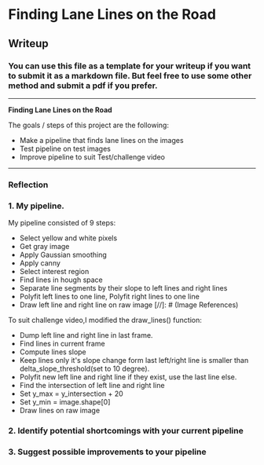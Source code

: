 # **Finding Lane Lines on the Road** 

## Writeup

### You can use this file as a template for your writeup if you want to submit it as a markdown file. But feel free to use some other method and submit a pdf if you prefer.

---

**Finding Lane Lines on the Road**

The goals / steps of this project are the following:
* Make a pipeline that finds lane lines on the images
* Test pipeline on test images
* Improve pipeline to suit Test/challenge video

---

### Reflection

### 1. My pipeline. 

My pipeline consisted of 9 steps: 
* Select yellow and white pixels
* Get gray image
* Apply Gaussian smoothing
* Apply canny
* Select interest region
* Find lines in hough space
* Separate line segments by their slope to left lines and right lines
* Polyfit left lines to one line, Polyfit right lines to one line
* Draw left line and right line on raw image
[//]: # (Image References)

[image1]: ./test_images_output/solidWhiteCurve_weighted.jpg "White Curve"
[image2]: ./test_images_output/solidWhiteRight_weighted.jpg "White right"
[image3]: ./test_images_output/solidYellowCurve2_weighted.jpg "Yellow Curve"

To suit challenge video,I modified the draw_lines() function:
* Dump left line and right line in last frame.
* Find lines in current frame
* Compute lines slope
* Keep lines only it's slope change form last left/right line is smaller than delta_slope_threshold(set to 10 degree).
* Polyfit new left line and right line if they exist, use the last line else.
* Find the intersection of left line and right line
* Set y_max = y_intersection + 20
* Set y_min = image.shape[0]
* Draw lines on raw image


### 2. Identify potential shortcomings with your current pipeline





### 3. Suggest possible improvements to your pipeline


